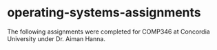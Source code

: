 # operating-systems-assignments
The following assignments were completed for COMP346 at Concordia University under Dr. Aiman Hanna.
